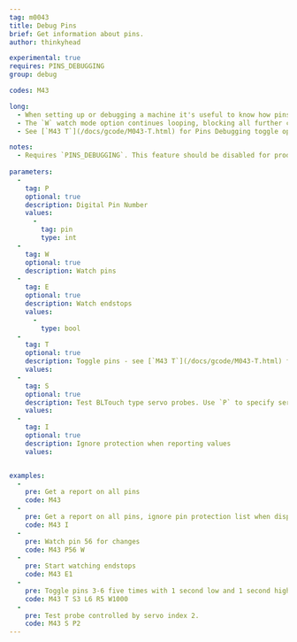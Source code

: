 ```yaml
---
tag: m0043
title: Debug Pins
brief: Get information about pins.
author: thinkyhead

experimental: true
requires: PINS_DEBUGGING
group: debug

codes: M43

long:
  - When setting up or debugging a machine it's useful to know how pins are assigned to functions by the firmware, and to be able to find pins for use with new functions. `M43` provides these tools. `M43` by itself reports all pin assignments. Use `P` to specify a single pin. Use `I` to report the values on pins that are protected. Use `W` to watch the specified pin, or all pins. Use the `E` option to monitor endstops. Use `S` option to test a BLTouch type servo probe. Use `T` option to toggle pins.
  - The `W` watch mode option continues looping, blocking all further commands, until the board is reset. If `EMERGENCY_PARSER` is enabled, `M108` may also be used to exit the watch loop without needing to reset the board.
  - See [`M43 T`](/docs/gcode/M043-T.html) for Pins Debugging toggle options.

notes:
  - Requires `PINS_DEBUGGING`. This feature should be disabled for production use.
  
parameters:
  -
    tag: P
    optional: true
    description: Digital Pin Number
    values:
      -
        tag: pin
        type: int
  -
    tag: W
    optional: true
    description: Watch pins
  -
    tag: E
    optional: true
    description: Watch endstops
    values:
      -
        type: bool
  -
    tag: T
    optional: true
    description: Toggle pins - see [`M43 T`](/docs/gcode/M043-T.html) for options
    values:
  -
    tag: S
    optional: true
    description: Test BLTouch type servo probes. Use `P` to specify servo index (0-3). Defaults to 0 if `P` omitted
    values:
  -
    tag: I
    optional: true
    description: Ignore protection when reporting values
    values:


examples:
  -
    pre: Get a report on all pins
    code: M43
  -
    pre: Get a report on all pins, ignore pin protection list when displaying values
    code: M43 I
  -
    pre: Watch pin 56 for changes
    code: M43 P56 W
  -
    pre: Start watching endstops
    code: M43 E1
  -
    pre: Toggle pins 3-6 five times with 1 second low and 1 second high pulses but only if the pin isn't in the protected list.
    code: M43 T S3 L6 R5 W1000
  -
    pre: Test probe controlled by servo index 2.
    code: M43 S P2
---
```

